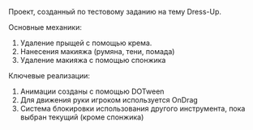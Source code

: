 Проект, созданный по тестовому заданию на тему Dress-Up.

Основные механики:
1) Удаление прыщей с помощью крема.
2) Нанесения макияжа (румяна, тени, помада)
3) Удаление макияжа с помощью спонжика

Ключевые реализации:
1) Анимации созданы с помощью DOTween
2) Для движения руки игроком используется OnDrag
3) Система блокировки использования другого инструмента, пока выбран текущий (кроме спонжика)
